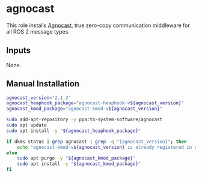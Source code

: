 # agnocast

This role installs [Agnocast](https://github.com/tier4/agnocast), true zero-copy communication middleware for all ROS 2 message types.

## Inputs

None.

## Manual Installation

```bash
agnocast_version="2.1.2"
agnocast_heaphook_package="agnocast-heaphook-v${agnocast_version}"
agnocast_kmod_package="agnocast-kmod-v${agnocast_version}"

sudo add-apt-repository -y ppa:t4-system-software/agnocast
sudo apt update
sudo apt install -y "${agnocast_heaphook_package}"

if dkms status | grep agnocast | grep -q "{agnocast_version}"; then
    echo "agnocast-kmod-v${agnocast_version} is already registered in dkms. Skipping purge and install."
else
    sudo apt purge -y "${agnocast_kmod_package}"
    sudo apt install -y "${agnocast_kmod_package}"
fi

```

